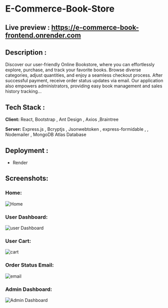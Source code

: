 # E-Commerce-Book-Store

## Live preview : https://e-commerce-book-frontend.onrender.com

## Description :
 Discover our user-friendly Online Bookstore, where you can effortlessly explore, purchase, and track your favorite books. Browse diverse categories, adjust quantities, and enjoy a seamless checkout process. After successful payment, receive order status updates via email. Our application also empowers administrators, providing easy book management and sales history tracking...
## Tech Stack :

**Client:** React, Bootstrap , Ant Design , Axios ,Braintree 

**Server:** Express.js , Bcryptjs , Jsonwebtoken , express-formidable , , Nodemailer , MongoDB Atlas Database

## Deployment : 
  * Render
  
 ## Screenshots:
  ### Home:
![Home](https://github.com/SRayen/E-Commerce-Book-Store/assets/13922445/8ffd31a3-d648-4228-8878-32fcb2d3b082)
### User Dashboard:
![user Dashboard](https://github.com/SRayen/E-Commerce-Book-Store/assets/13922445/0ae38bc2-7c8b-4151-ba35-0b0ae8324070)
### User Cart:
![cart](https://github.com/SRayen/E-Commerce-Book-Store/assets/13922445/e647b9d6-fa22-449b-9503-01bc218596c2)
### Order Status Email:
![email](https://github.com/SRayen/E-Commerce-Book-Store/assets/13922445/02a63378-ed22-495b-adb9-408dfde10de8)
### Admin Dashboard:
![Admin Dashboard](https://github.com/SRayen/E-Commerce-Book-Store/assets/13922445/7373f52d-5064-46e9-a75b-59788f36b0ab)




